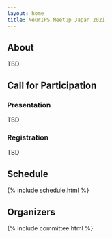 ```yaml
---
layout: home
title: NeurIPS Meetup Japan 2021
---
```


## About

TBD

## Call for Participation

### Presentation

TBD

### Registration

TBD

## Schedule

{% include schedule.html %}

## Organizers

{% include committee.html %}

